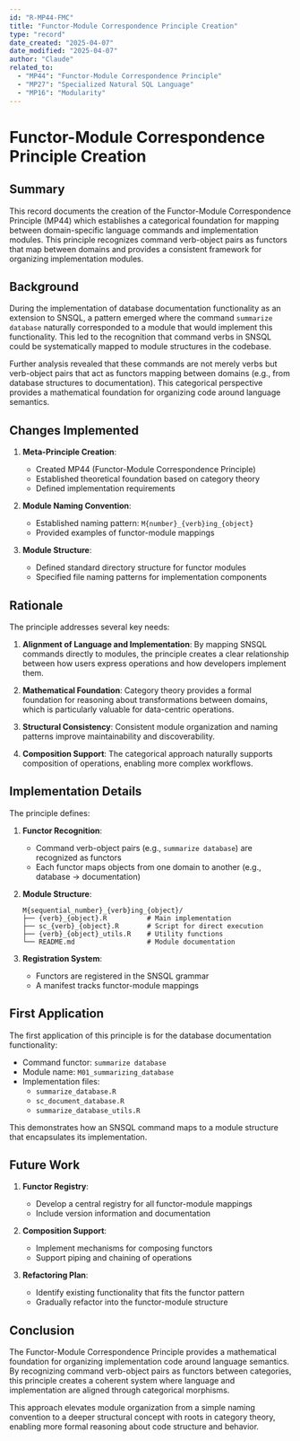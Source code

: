 ```yaml
---
id: "R-MP44-FMC"
title: "Functor-Module Correspondence Principle Creation"
type: "record"
date_created: "2025-04-07"
date_modified: "2025-04-07"
author: "Claude"
related_to:
  - "MP44": "Functor-Module Correspondence Principle"
  - "MP27": "Specialized Natural SQL Language"
  - "MP16": "Modularity"
---
```


# Functor-Module Correspondence Principle Creation

## Summary

This record documents the creation of the Functor-Module Correspondence Principle (MP44) which establishes a categorical foundation for mapping between domain-specific language commands and implementation modules. This principle recognizes command verb-object pairs as functors that map between domains and provides a consistent framework for organizing implementation modules.

## Background

During the implementation of database documentation functionality as an extension to SNSQL, a pattern emerged where the command `summarize database` naturally corresponded to a module that would implement this functionality. This led to the recognition that command verbs in SNSQL could be systematically mapped to module structures in the codebase.

Further analysis revealed that these commands are not merely verbs but verb-object pairs that act as functors mapping between domains (e.g., from database structures to documentation). This categorical perspective provides a mathematical foundation for organizing code around language semantics.

## Changes Implemented

1. **Meta-Principle Creation**:
   - Created MP44 (Functor-Module Correspondence Principle)
   - Established theoretical foundation based on category theory
   - Defined implementation requirements

2. **Module Naming Convention**:
   - Established naming pattern: `M{number}_{verb}ing_{object}`
   - Provided examples of functor-module mappings

3. **Module Structure**:
   - Defined standard directory structure for functor modules
   - Specified file naming patterns for implementation components

## Rationale

The principle addresses several key needs:

1. **Alignment of Language and Implementation**:
   By mapping SNSQL commands directly to modules, the principle creates a clear relationship between how users express operations and how developers implement them.

2. **Mathematical Foundation**:
   Category theory provides a formal foundation for reasoning about transformations between domains, which is particularly valuable for data-centric operations.

3. **Structural Consistency**:
   Consistent module organization and naming patterns improve maintainability and discoverability.

4. **Composition Support**:
   The categorical approach naturally supports composition of operations, enabling more complex workflows.

## Implementation Details

The principle defines:

1. **Functor Recognition**:
   - Command verb-object pairs (e.g., `summarize database`) are recognized as functors
   - Each functor maps objects from one domain to another (e.g., database → documentation)

2. **Module Structure**:
   ```
   M{sequential_number}_{verb}ing_{object}/
   ├── {verb}_{object}.R          # Main implementation
   ├── sc_{verb}_{object}.R       # Script for direct execution
   ├── {verb}_{object}_utils.R    # Utility functions
   └── README.md                  # Module documentation
   ```

3. **Registration System**:
   - Functors are registered in the SNSQL grammar
   - A manifest tracks functor-module mappings

## First Application

The first application of this principle is for the database documentation functionality:

- Command functor: `summarize database`
- Module name: `M01_summarizing_database`
- Implementation files:
  - `summarize_database.R`
  - `sc_document_database.R`
  - `summarize_database_utils.R`

This demonstrates how an SNSQL command maps to a module structure that encapsulates its implementation.

## Future Work

1. **Functor Registry**:
   - Develop a central registry for all functor-module mappings
   - Include version information and documentation

2. **Composition Support**:
   - Implement mechanisms for composing functors
   - Support piping and chaining of operations

3. **Refactoring Plan**:
   - Identify existing functionality that fits the functor pattern
   - Gradually refactor into the functor-module structure

## Conclusion

The Functor-Module Correspondence Principle provides a mathematical foundation for organizing implementation code around language semantics. By recognizing command verb-object pairs as functors between categories, this principle creates a coherent system where language and implementation are aligned through categorical morphisms.

This approach elevates module organization from a simple naming convention to a deeper structural concept with roots in category theory, enabling more formal reasoning about code structure and behavior.